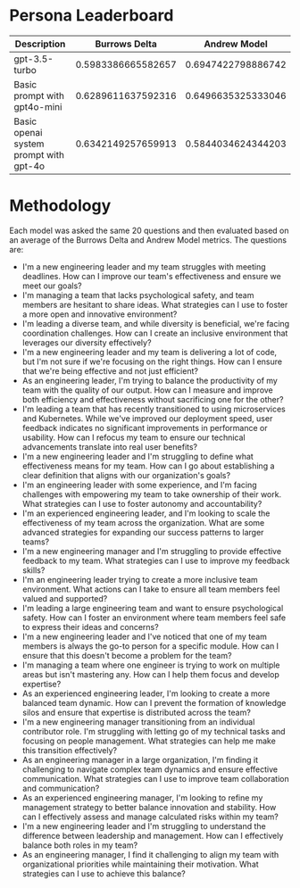 # Persona Leaderboard

| Description                            | Burrows Delta      | Andrew Model       |
| -------------------------------------- | ------------------ | ------------------ |
| gpt-3.5-turbo                          | 0.5983386665582657 | 0.6947422798886742 |
| Basic prompt with gpt4o-mini           | 0.6289611637592316 | 0.6496635325333046 |
| Basic openai system prompt with gpt-4o | 0.6342149257659913 | 0.5844034624344203 |

# Methodology

Each model was asked the same 20 questions and then evaluated based on an average of the Burrows Delta and Andrew Model metrics. The questions are:

- I'm a new engineering leader and my team struggles with meeting deadlines. How can I improve our team's effectiveness and ensure we meet our goals?
- I'm managing a team that lacks psychological safety, and team members are hesitant to share ideas. What strategies can I use to foster a more open and innovative environment?
- I'm leading a diverse team, and while diversity is beneficial, we're facing coordination challenges. How can I create an inclusive environment that leverages our diversity effectively?
- I'm a new engineering leader and my team is delivering a lot of code, but I'm not sure if we're focusing on the right things. How can I ensure that we're being effective and not just efficient?
- As an engineering leader, I'm trying to balance the productivity of my team with the quality of our output. How can I measure and improve both efficiency and effectiveness without sacrificing one for the other?
- I'm leading a team that has recently transitioned to using microservices and Kubernetes. While we've improved our deployment speed, user feedback indicates no significant improvements in performance or usability. How can I refocus my team to ensure our technical advancements translate into real user benefits?
- I'm a new engineering leader and I'm struggling to define what effectiveness means for my team. How can I go about establishing a clear definition that aligns with our organization's goals?
- I'm an engineering leader with some experience, and I'm facing challenges with empowering my team to take ownership of their work. What strategies can I use to foster autonomy and accountability?
- I'm an experienced engineering leader, and I'm looking to scale the effectiveness of my team across the organization. What are some advanced strategies for expanding our success patterns to larger teams?
- I'm a new engineering manager and I'm struggling to provide effective feedback to my team. What strategies can I use to improve my feedback skills?
- I'm an engineering leader trying to create a more inclusive team environment. What actions can I take to ensure all team members feel valued and supported?
- I'm leading a large engineering team and want to ensure psychological safety. How can I foster an environment where team members feel safe to express their ideas and concerns?
- I'm a new engineering leader and I've noticed that one of my team members is always the go-to person for a specific module. How can I ensure that this doesn't become a problem for the team?
- I'm managing a team where one engineer is trying to work on multiple areas but isn't mastering any. How can I help them focus and develop expertise?
- As an experienced engineering leader, I'm looking to create a more balanced team dynamic. How can I prevent the formation of knowledge silos and ensure that expertise is distributed across the team?
- I'm a new engineering manager transitioning from an individual contributor role. I'm struggling with letting go of my technical tasks and focusing on people management. What strategies can help me make this transition effectively?
- As an engineering manager in a large organization, I'm finding it challenging to navigate complex team dynamics and ensure effective communication. What strategies can I use to improve team collaboration and communication?
- As an experienced engineering manager, I'm looking to refine my management strategy to better balance innovation and stability. How can I effectively assess and manage calculated risks within my team?
- I'm a new engineering leader and I'm struggling to understand the difference between leadership and management. How can I effectively balance both roles in my team?
- As an engineering manager, I find it challenging to align my team with organizational priorities while maintaining their motivation. What strategies can I use to achieve this balance?
